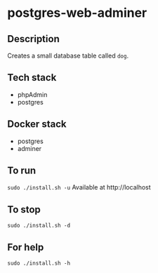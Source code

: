 # postgres-web-adminer

## Description
Creates a small database table
called `dog`.

## Tech stack
- phpAdmin
- postgres

## Docker stack
- postgres
- adminer

## To run
`sudo ./install.sh -u`
Available at http://localhost

## To stop
`sudo ./install.sh -d`

## For help
`sudo ./install.sh -h`

